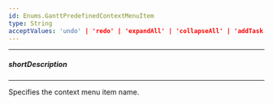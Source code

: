 ```yaml
---
id: Enums.GanttPredefinedContextMenuItem
type: String
acceptValues: 'undo' | 'redo' | 'expandAll' | 'collapseAll' | 'addTask' | 'deleteTask' | 'zoomIn' | 'zoomOut' | 'deleteDependency' | 'taskDetails' | 'resourceManager'
---
```

---
##### shortDescription
<!-- Description goes here -->

---
<!-- Description goes here -->
Specifies the context menu item name.